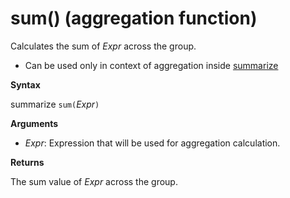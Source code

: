 # sum() (aggregation function)

Calculates the sum of *Expr* across the group. 

* Can be used only in context of aggregation inside [summarize](summarizeoperator.md)

**Syntax**

summarize `sum(`*Expr*`)`

**Arguments**

* *Expr*: Expression that will be used for aggregation calculation. 

**Returns**

The sum value of *Expr* across the group.
 


